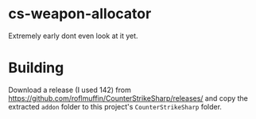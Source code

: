 ﻿# cs-weapon-allocator

Extremely early dont even look at it yet.

# Building
Download a release (I used 142) from https://github.com/roflmuffin/CounterStrikeSharp/releases/ and copy the extracted `addon` folder to this project's `CounterStrikeSharp` folder.

